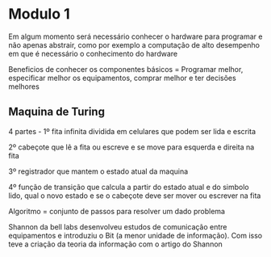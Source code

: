 # Modulo 1

Em algum momento será necessário conhecer o hardware para programar e não apenas abstrair, como por exemplo a computação de alto desempenho em que é necessário o conhecimento do hardware



Beneficios de conhecer os componentes básicos = Programar melhor, especificar melhor os equipamentos, comprar melhor e ter decisões melhores



## Maquina de Turing

4 partes - 1º fita infinita dividida em celulares que podem ser lida e escrita

2º cabeçote que lê a fita ou escreve e se move para esquerda e direita na fita

3º registrador que mantem o estado atual da maquina

4º função de transição que calcula a partir do estado atual e do simbolo lido, qual o novo estado e se o cabeçote deve ser mover ou escrever na fita

Algoritmo = conjunto de passos para resolver um dado problema



Shannon da bell labs desenvolveu estudos de comunicação entre equipamentos e introduziu o Bit (a menor unidade de informação). Com isso teve a criação da teoria da informação com o artigo do Shannon